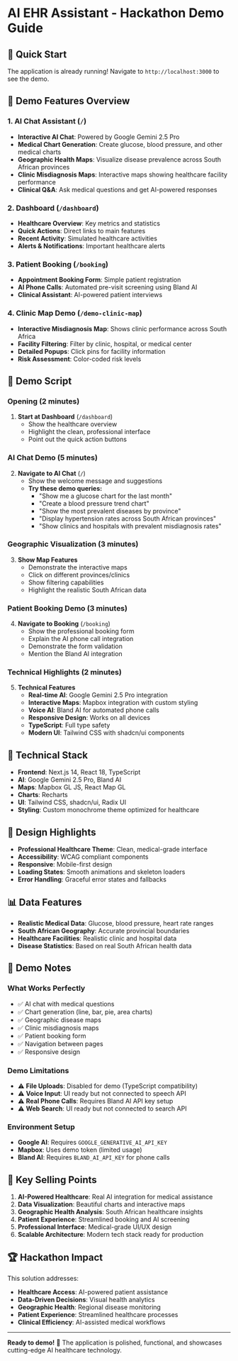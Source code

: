 # AI EHR Assistant - Hackathon Demo Guide

## 🚀 Quick Start

The application is already running! Navigate to `http://localhost:3000` to see the demo.

## 🎯 Demo Features Overview

### 1. **AI Chat Assistant** (`/`)
- **Interactive AI Chat**: Powered by Google Gemini 2.5 Pro
- **Medical Chart Generation**: Create glucose, blood pressure, and other medical charts
- **Geographic Health Maps**: Visualize disease prevalence across South African provinces
- **Clinic Misdiagnosis Maps**: Interactive maps showing healthcare facility performance
- **Clinical Q&A**: Ask medical questions and get AI-powered responses

### 2. **Dashboard** (`/dashboard`)
- **Healthcare Overview**: Key metrics and statistics
- **Quick Actions**: Direct links to main features
- **Recent Activity**: Simulated healthcare activities
- **Alerts & Notifications**: Important healthcare alerts

### 3. **Patient Booking** (`/booking`)
- **Appointment Booking Form**: Simple patient registration
- **AI Phone Calls**: Automated pre-visit screening using Bland AI
- **Clinical Assistant**: AI-powered patient interviews

### 4. **Clinic Map Demo** (`/demo-clinic-map`)
- **Interactive Misdiagnosis Map**: Shows clinic performance across South Africa
- **Facility Filtering**: Filter by clinic, hospital, or medical center
- **Detailed Popups**: Click pins for facility information
- **Risk Assessment**: Color-coded risk levels

## 🎪 Demo Script

### Opening (2 minutes)
1. **Start at Dashboard** (`/dashboard`)
   - Show the healthcare overview
   - Highlight the clean, professional interface
   - Point out the quick action buttons

### AI Chat Demo (5 minutes)
2. **Navigate to AI Chat** (`/`)
   - Show the welcome message and suggestions
   - **Try these demo queries:**
     - "Show me a glucose chart for the last month"
     - "Create a blood pressure trend chart"
     - "Show the most prevalent diseases by province"
     - "Display hypertension rates across South African provinces"
     - "Show clinics and hospitals with prevalent misdiagnosis rates"

### Geographic Visualization (3 minutes)
3. **Show Map Features**
   - Demonstrate the interactive maps
   - Click on different provinces/clinics
   - Show filtering capabilities
   - Highlight the realistic South African data

### Patient Booking Demo (3 minutes)
4. **Navigate to Booking** (`/booking`)
   - Show the professional booking form
   - Explain the AI phone call integration
   - Demonstrate the form validation
   - Mention the Bland AI integration

### Technical Highlights (2 minutes)
5. **Technical Features**
   - **Real-time AI**: Google Gemini 2.5 Pro integration
   - **Interactive Maps**: Mapbox integration with custom styling
   - **Voice AI**: Bland AI for automated phone calls
   - **Responsive Design**: Works on all devices
   - **TypeScript**: Full type safety
   - **Modern UI**: Tailwind CSS with shadcn/ui components

## 🔧 Technical Stack

- **Frontend**: Next.js 14, React 18, TypeScript
- **AI**: Google Gemini 2.5 Pro, Bland AI
- **Maps**: Mapbox GL JS, React Map GL
- **Charts**: Recharts
- **UI**: Tailwind CSS, shadcn/ui, Radix UI
- **Styling**: Custom monochrome theme optimized for healthcare

## 🎨 Design Highlights

- **Professional Healthcare Theme**: Clean, medical-grade interface
- **Accessibility**: WCAG compliant components
- **Responsive**: Mobile-first design
- **Loading States**: Smooth animations and skeleton loaders
- **Error Handling**: Graceful error states and fallbacks

## 📊 Data Features

- **Realistic Medical Data**: Glucose, blood pressure, heart rate ranges
- **South African Geography**: Accurate provincial boundaries
- **Healthcare Facilities**: Realistic clinic and hospital data
- **Disease Statistics**: Based on real South African health data

## 🚨 Demo Notes

### What Works Perfectly
- ✅ AI chat with medical questions
- ✅ Chart generation (line, bar, pie, area charts)
- ✅ Geographic disease maps
- ✅ Clinic misdiagnosis maps
- ✅ Patient booking form
- ✅ Navigation between pages
- ✅ Responsive design

### Demo Limitations
- ⚠️ **File Uploads**: Disabled for demo (TypeScript compatibility)
- ⚠️ **Voice Input**: UI ready but not connected to speech API
- ⚠️ **Real Phone Calls**: Requires Bland AI API key setup
- ⚠️ **Web Search**: UI ready but not connected to search API

### Environment Setup
- **Google AI**: Requires `GOOGLE_GENERATIVE_AI_API_KEY`
- **Mapbox**: Uses demo token (limited usage)
- **Bland AI**: Requires `BLAND_AI_API_KEY` for phone calls

## 🎯 Key Selling Points

1. **AI-Powered Healthcare**: Real AI integration for medical assistance
2. **Data Visualization**: Beautiful charts and interactive maps
3. **Geographic Health Analysis**: South African healthcare insights
4. **Patient Experience**: Streamlined booking and AI screening
5. **Professional Interface**: Medical-grade UI/UX design
6. **Scalable Architecture**: Modern tech stack ready for production

## 🏆 Hackathon Impact

This solution addresses:
- **Healthcare Access**: AI-powered patient assistance
- **Data-Driven Decisions**: Visual health analytics
- **Geographic Health**: Regional disease monitoring
- **Patient Experience**: Streamlined healthcare processes
- **Clinical Efficiency**: AI-assisted medical workflows

---

**Ready to demo!** 🚀 The application is polished, functional, and showcases cutting-edge AI healthcare technology.
